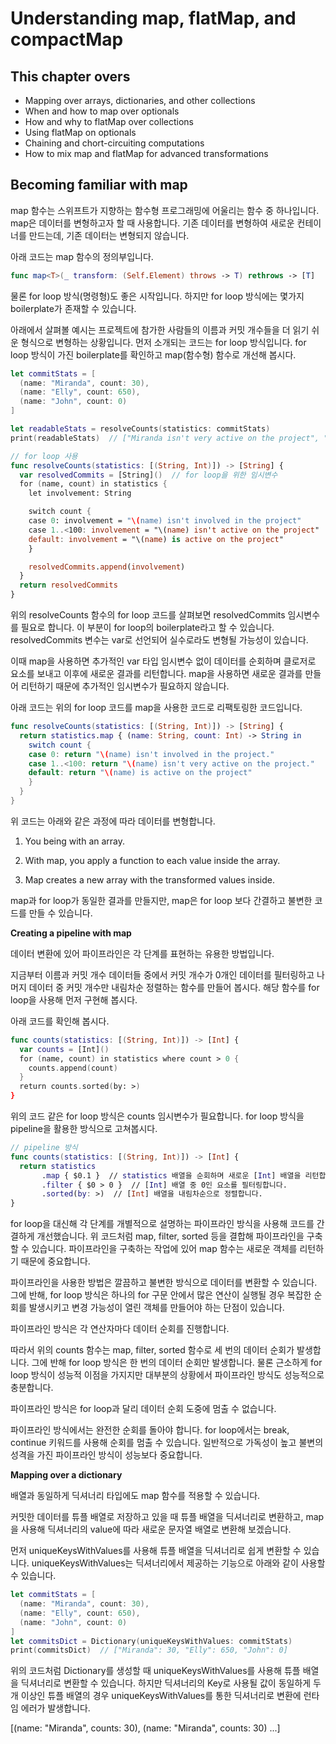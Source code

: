 # Understanding map, flatMap, and compactMap

## This chapter overs
- Mapping over arrays, dictionaries, and other collections
- When and how to map over optionals
- How and why to flatMap over collections
- Using flatMap on optionals
- Chaining and chort-circuiting computations
- How to mix map and flatMap for advanced transformations

## Becoming familiar with map
map 함수는 스위프트가 지향하는 함수형 프로그래밍에 어울리는 함수 중 하나입니다.
map은 데이터를 변형하고자 할 때 사용합니다.
기존 데이터를 변형하여 새로운 컨테이너를 만드는데, 기존 데이터는 변형되지 않습니다.

아래 코드는 map 함수의 정의부입니다.

```swift
func map<T>(_ transform: (Self.Element) throws -> T) rethrows -> [T]
```

물론 for loop 방식(명령형)도 좋은 시작입니다.
하지만 for loop 방식에는 몇가지 boilerplate가 존재할 수 있습니다.

아래에서 살펴볼 예시는 프로젝트에 참가한 사람들의 이름과 커밋 개수들을 더 읽기 쉬운 형식으로 변형하는 상황입니다.
먼저 소개되는 코드는 for loop 방식입니다. for loop 방식이 가진 boilerplate를 확인하고 map(함수형) 함수로 개선해 봅시다.

```swift
let commitStats = [
  (name: "Miranda", count: 30),
  (name: "Elly", count: 650),
  (name: "John", count: 0)
]

let readableStats = resolveCounts(statistics: commitStats)
print(readableStats)  // ["Miranda isn't very active on the project", "Elly is quite active", "John isn't involved in the project"]

// for loop 사용
func resolveCounts(statistics: [(String, Int)]) -> [String] {
  var resolvedCommits = [String]()  // for loop을 위한 임시변수
  for (name, count) in statistics {
    let involvement: String

    switch count {
    case 0: involvement = "\(name) isn't involved in the project"
    case 1..<100: involvement = "\(name) isn't active on the project"
    default: involvement = "\(name) is active on the project"
    }

    resolvedCommits.append(involvement)
  }
  return resolvedCommits
}
```

위의 resolveCounts 함수의 for loop 코드를 살펴보면 resolvedCommits 임시변수를 필요로 합니다. 
이 부분이 for loop의 boilerplate라고 할 수 있습니다.
resolvedCommits 변수는 var로 선언되어 실수로라도 변형될 가능성이 있습니다.

이때 map을 사용하면 추가적인 var 타입 임시변수 없이 데이터를 순회하며 클로저로 요소를 보내고 이후에 새로운 결과를 리턴합니다.
map을 사용하면 새로운 결과를 만들어 리턴하기 때문에 추가적인 임시변수가 필요하지 않습니다.

아래 코드는 위의 for loop 코드를 map을 사용한 코드로 리팩토링한 코드입니다.

```swift
func resolveCounts(statistics: [(String, Int)]) -> [String] {
  return statistics.map { (name: String, count: Int) -> String in
    switch count {
    case 0: return "\(name) isn't involved in the project."
    case 1..<100: return "\(name) isn't very active on the project."
    default: return "\(name) is active on the project"
    }
  }
}
```

위 코드는 아래와 같은 과정에 따라 데이터를 변형합니다.

1. You being with an array.

2. With map, you apply a function to each value inside the array.

3. Map creates a new array with the transformed values inside.

map과 for loop가 동일한 결과를 만들지만, map은 for loop 보다 간결하고 불변한 코드를 만들 수 있습니다.

**Creating a pipeline with map**

데이터 변환에 있어 파이프라인은 각 단계를 표현하는 유용한 방법입니다.

지금부터 이름과 커밋 개수 데이터들 중에서 커밋 개수가 0개인 데이터를 필터링하고 나머지 데이터 중 커밋 개수만 내림차순 정렬하는 함수를 만들어 봅시다.
해당 함수를 for loop을 사용해 먼저 구현해 봅시다.

아래 코드를 확인해 봅시다.

```swift
func counts(statistics: [(String, Int)]) -> [Int] {
  var counts = [Int]()
  for (name, count) in statistics where count > 0 {
    counts.append(count)
  }
  return counts.sorted(by: >)
}
```

위의 코드 같은 for loop 방식은 counts 임시변수가 필요합니다.
for loop 방식을 pipeline을 활용한 방식으로 고쳐봅시다.

```swift
// pipeline 방식
func counts(statistics: [(String, Int)]) -> [Int] {
  return statistics
       .map { $0.1 }  // statistics 배열을 순회하며 새로운 [Int] 배열을 리턴합니다.
       .filter { $0 > 0 }  // [Int] 배열 중 0인 요소를 필터링합니다.   
       .sorted(by: >)  // [Int] 배열을 내림차순으로 정렬합니다.
}  
```

for loop을 대신해 각 단계를 개별적으로 설명하는 파이프라인 방식을 사용해 코드를 간결하게 개선했습니다.
위 코드처럼 map, filter, sorted 등을 결합해 파이프라인을 구축할 수 있습니다.
파이프라인을 구축하는 작업에 있어 map 함수는 새로운 객체를 리턴하기 때문에 중요합니다.

파이프라인을 사용한 방법은 깔끔하고 불변한 방식으로 데이터를 변환할 수 있습니다.
그에 반해, for loop 방식은 하나의 for 구문 안에서 많은 연산이 실행될 경우 복잡한 순회를 발생시키고 변경 가능성이 열린 객체를 만들어야 하는 단점이 있습니다.

파이프라인 방식은 각 연산자마다 데이터 순회를 진행합니다.

따라서 위의 counts 함수는 map, filter, sorted 함수로 세 번의 데이터 순회가 발생합니다.
그에 반해 for loop 방식은 한 번의 데이터 순회만 발생합니다.
물론 근소하게 for loop 방식이 성능적 이점을 가지지만 대부분의 상황에서 파이프라인 방식도 성능적으로 충분합니다.

파이프라인 방식은 for loop과 달리 데이터 순회 도중에 멈출 수 없습니다.

파이프라인 방식에서는 완전한 순회를 돌아야 합니다.
for loop에서는 break, continue 키워드를 사용해 순회를 멈출 수 있습니다.
일반적으로 가독성이 높고 불변의 성격을 가진 파이프라인 방식이 성능보다 중요합니다.

**Mapping over a dictionary**

배열과 동일하게 딕셔너리 타입에도 map 함수를 적용할 수 있습니다.

커밋한 데이터를 튜플 배열로 저장하고 있을 때 튜플 배열을 딕셔너리로 변환하고, map을 사용해 딕셔너리의 value에 따라 새로운 문자열 배열로 변환해 보겠습니다.

먼저 uniqueKeysWithValues를 사용해 튜플 배열을 딕셔너리로 쉽게 변환할 수 있습니다.
uniqueKeysWithValues는 딕셔너리에서 제공하는 기능으로 아래와 같이 사용할 수 있습니다.

```swift
let commitStats = [
  (name: "Miranda", count: 30),
  (name: "Elly", count: 650),
  (name: "John", count: 0)
]
let commitsDict = Dictionary(uniqueKeysWithValues: commitStats)
print(commitsDict)  // ["Miranda": 30, "Elly": 650, "John": 0]
```

위의 코드처럼 Dictionary를 생성할 때 uniqueKeysWithValues를 사용해 튜플 배열을 딕셔너리로 변환할 수 있습니다.
하지만 딕셔너리의 Key로 사용될 값이 동일하게 두 개 이상인 튜플 배열의 경우 uniqueKeysWithValues를 통한 딕셔너리로 변환에 런타임 에러가 발생합니다.

[(name: "Miranda", counts: 30), (name: "Miranda", counts: 30) ...] 































